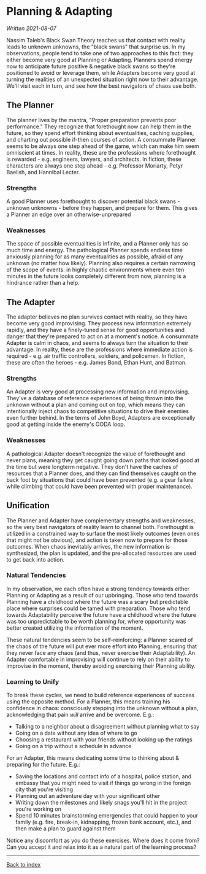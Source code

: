 Planning & Adapting
===================
_Written 2021-08-07_

Nassim Taleb's Black Swan Theory teaches us that contact with reality leads to unknown unknowns, the "black swans" that surprise us. In my observations, people tend to take one of two approaches to this fact: they either become very good at Planning or Adapting. Planners spend energy now to anticipate future positive & negative black swans so they're positioned to avoid or leverage them, while Adapters become very good at turning the realities of an unexpected situation right now to their advantage. We'll visit each in turn, and see how the best navigators of chaos use both.

The Planner
-----------
The planner lives by the mantra, "Proper preparation prevents poor performance." They recognize that forethought now can help them in the future, so they spend effort thinking about eventualities, caching supplies, and charting out possible if-then courses of action. A consummate Planner seems to be always one step ahead of the game, which can make him seem omniscient at times. In reality, these are the professions where forethought is rewarded - e.g. engineers, lawyers, and architects. In fiction, these characters are always one step ahead - e.g. Professor Moriarty, Petyr Baelish, and Hannibal Lecter.

### Strengths
A good Planner uses forethought to discover potential black swans - unknown unknowns - before they happen, and prepare for them. This gives a Planner an edge over an otherwise-unprepared 

### Weaknesses
The space of possible eventualities is infinite, and a Planner only has so much time and energy. The pathological Planner spends endless time anxiously planning for as many eventualities as possible, afraid of any unknown (no matter how likely). Planning also requires a certain narrowing of the scope of events: in highly chaotic environments where even ten minutes in the future looks completely different from now, planning is a hindrance rather than a help.

The Adapter
-----------
The adapter believes no plan survives contact with reality, so they have become very good improvising. They process new information extremely rapidly, and they have a finely-tuned sense for good opportunities and danger that they're prepared to act on at a moment's notice. A consummate Adapter is calm in chaos, and seems to always turn the situation to their advantage. In reality, these are the professions where immediate action is required - e.g. air traffic controllers, soldiers, and policemen. In fiction, these are often the heroes - e.g. James Bond, Ethan Hunt, and Batman.

### Strengths
An Adapter is very good at processing new information and improvising. They've a database of reference experiences of being thrown into the unknown without a plan and coming out on top, which means they can intentionally inject chaos to competitive situations to drive their enemies even further behind. In the terms of John Boyd, Adapters are exceptionally good at getting inside the enemy's OODA loop.

### Weaknesses
A pathological Adapter doesn't recognize the value of forethought and never plans, meaning they get caught going down paths that looked good at the time but were longterm negative. They don't have the caches of resources that a Planner does, and they can find themselves caught on the back foot by situations that could have been prevented (e.g. a gear failure while climbing that could have been prevented with proper maintenance).

Unification
-----------
The Planner and Adapter have complementary strengths and weaknesses, so the very best navigators of reality learn to channel both. Forethought is utilized in a constrained way to surface the most likely outcomes (even ones that might not be obvious), and action is taken now to prepare for those outcomes. When chaos inevitably arrives, the new information is synthesized, the plan is updated, and the pre-allocated resources are used to get back into action.

### Natural Tendencies
In my observation, we each often have a strong tendency towards either Planning or Adapting as a result of our upbringing. Those who tend towards Planning have a childhood where the future was a scary but predictable place where surprises could be tamed with preparation. Those who tend towards Adaptability perceive the future have a childhood where the future was too unpredictable to be worth planning for, where opportunity was better created utilizing the information of the moment.

These natural tendencies seem to be self-reinforcing: a Planner scared of the chaos of the future will put ever more effort into Planning, ensuring that they never face any chaos (and thus, never exercise their Adaptability). An Adapter comfortable in improvising will continue to rely on their ability to improvise in the moment, thereby avoiding exercising their Planning ability.

### Learning to Unify
To break these cycles, we need to build reference experiences of success using the opposite method. For a Planner, this means training his confidence in chaos: consciously stepping into the unknown without a plan, acknowledging that pain _will_ arrive and be overcome. E.g.:

* Talking to a neighbor about a disagreement without planning what to say
* Going on a date without any idea of where to go
* Choosing a restaurant with your friends without looking up the ratings
* Going on a trip without a schedule in advance

For an Adapter, this means dedicating some time to thinking about & preparing for the future. E.g.:

* Saving the locations and contact info of a hospital, police station, and embassy that you might need to visit if things go wrong in the foreign city that you're visiting
* Planning out an adventure day with your significant other
* Writing down the milestones and likely snags you'll hit in the project you're working on
* Spend 10 minutes brainstorming emergencies that could happen to your family (e.g. fire, break-in, kidnapping, frozen bank account, etc.), and then make a plan to guard against them

Notice any discomfort as you do these exercises. Where does it come from? Can you accept it and relax into it as a natural part of the learning process?

---

[Back to index](./README.md)
